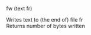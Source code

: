 <span style='color:var(--vscode-symbolIcon-methodForeground);'>fw</span> (<span style='color:var(--vscode-symbolIcon-variableForeground);'>text fr</span>) 

Writes text to (the end of) file fr  
Returns number of bytes written
